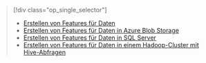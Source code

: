 > [!div class="op_single_selector"]
> * [Erstellen von Features für Daten](../articles/machine-learning/machine-learning-data-science-create-features.md)
> * [Erstellen von Features für Daten in Azure Blob Storage](../articles/machine-learning/machine-learning-data-science-create-features-blob.md)
> * [Erstellen von Features für Daten in SQL Server](../articles/machine-learning/machine-learning-data-science-create-features-sql-server.md)
> * [Erstellen von Features für Daten in einem Hadoop-Cluster mit Hive-Abfragen](../articles/machine-learning/machine-learning-data-science-create-features-hive.md)
> 
> 



<!--HONumber=Nov16_HO3-->


